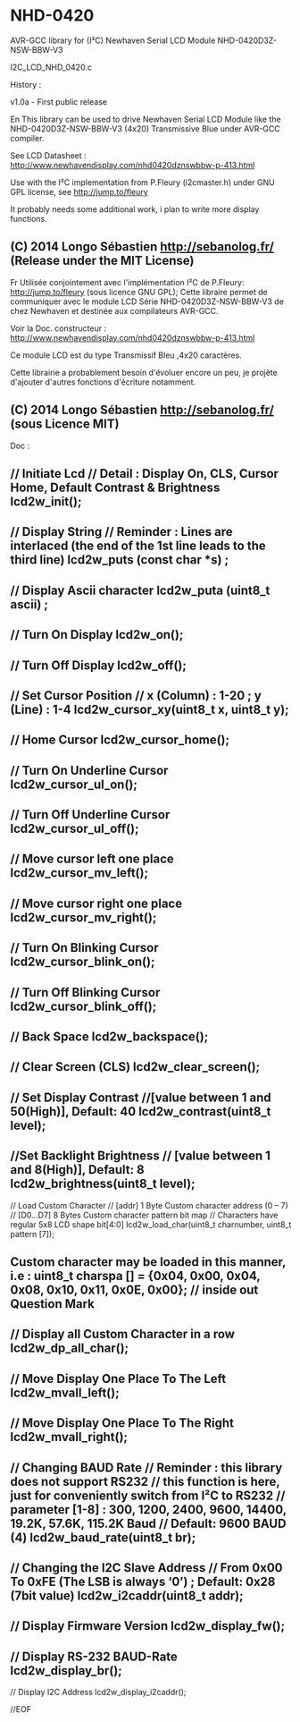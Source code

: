 NHD-0420
========

AVR-GCC library for (I²C) Newhaven Serial LCD Module NHD-0420D3Z-NSW-BBW-V3

I2C_LCD_NHD_0420.c

History :

v1.0a - First public release


En
This library can be used to drive Newhaven Serial LCD Module like the NHD-0420D3Z-NSW-BBW-V3 (4x20) Transmissive Blue under AVR-GCC compiler.

See LCD Datasheet :
http://www.newhavendisplay.com/nhd0420dznswbbw-p-413.html

Use with the I²C implementation from P.Fleury (i2cmaster.h) 
under GNU GPL license,  see http://jump.to/fleury

It probably needs some additional work, i plan to write more display functions.

(C) 2014 Longo Sébastien http://sebanolog.fr/  (Release under the MIT License) 
-------------------------------------------------------------------------------------------------------
Fr
Utilisée conjointement avec l'implémentation I²C de P.Fleury: http://jump.to/fleury (sous licence GNU GPL);
Cette libraire permet de communiquer avec le module LCD Série NHD-0420D3Z-NSW-BBW-V3 de chez Newhaven et destinée aux compilateurs AVR-GCC.

Voir la Doc. constructeur :
http://www.newhavendisplay.com/nhd0420dznswbbw-p-413.html

Ce module LCD est du type Transmissif Bleu ,4x20 caractères.

Cette librairie a probablement besoin d'évoluer encore un peu, je projète d'ajouter d'autres fonctions d'écriture notamment.

(C) 2014 Longo Sébastien http://sebanolog.fr/  (sous Licence MIT) 
-------------------------------------------------------------------------------------------------------
Doc :

// Initiate Lcd
// Detail : Display On, CLS, Cursor Home, Default Contrast & Brightness
lcd2w_init();
--
// Display String
// Reminder : Lines are interlaced (the end of the 1st line leads to the third line)
lcd2w_puts (const char *s) ;
--
// Display Ascii character
lcd2w_puta (uint8_t ascii) ;
--
// Turn On Display
lcd2w_on();
--
// Turn Off Display
lcd2w_off();
--
// Set Cursor Position
// x (Column) : 1-20 ; y (Line) : 1-4
lcd2w_cursor_xy(uint8_t x, uint8_t y);
--
// Home Cursor
lcd2w_cursor_home();
--
// Turn On Underline Cursor
lcd2w_cursor_ul_on();
--
// Turn Off Underline Cursor
lcd2w_cursor_ul_off();
--
// Move cursor left one place
lcd2w_cursor_mv_left();
--
// Move cursor right one place
lcd2w_cursor_mv_right();
--
// Turn On Blinking Cursor
lcd2w_cursor_blink_on();
--
// Turn Off Blinking Cursor
lcd2w_cursor_blink_off();
--
// Back Space
lcd2w_backspace();
--
// Clear Screen (CLS)
lcd2w_clear_screen();
--
// Set Display Contrast 
//[value between 1 and 50(High)], Default: 40
lcd2w_contrast(uint8_t level);
--
//Set Backlight Brightness
// [value between 1 and 8(High)], Default: 8
lcd2w_brightness(uint8_t level);
--
// Load Custom Character
// [addr]	 1 Byte  Custom character address (0 – 7)
// [D0...D7] 8 Bytes Custom character pattern bit map
// Characters have regular 5x8 LCD shape bit[4:0]
lcd2w_load_char(uint8_t charnumber, uint8_t pattern [7]);

Custom character may be loaded in this manner, i.e :
uint8_t charspa [] = {0x04, 0x00, 0x04, 0x08, 0x10, 0x11, 0x0E, 0x00}; // inside out Question Mark
--
// Display all Custom Character in a row
lcd2w_dp_all_char();
--
// Move Display One Place To The Left
lcd2w_mvall_left();
--
// Move Display One Place To The Right
lcd2w_mvall_right();
--
// Changing BAUD Rate
// Reminder : this library does not support RS232
// this function is here, just for conveniently switch from I²C to RS232
// parameter [1-8] : 300, 1200, 2400, 9600, 14400, 19.2K, 57.6K, 115.2K Baud
// Default: 9600 BAUD (4)
lcd2w_baud_rate(uint8_t br);
--
// Changing the I2C Slave Address
// From 0x00 To 0xFE (The LSB is always ‘0’) ; Default: 0x28 (7bit value)
lcd2w_i2caddr(uint8_t addr);
--
// Display Firmware Version
lcd2w_display_fw();
--
// Display RS-232 BAUD-Rate
lcd2w_display_br();
--
// Display I2C Address
lcd2w_display_i2caddr();

//EOF
